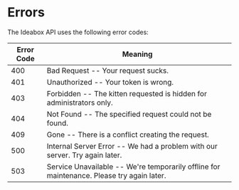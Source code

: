 # Errors

<!-- <aside class="notice">This error section is stored in a separate file in `includes/_errors.md`. Slate allows you to optionally separate out your docs into many files...just save them to the `includes` folder and add them to the top of your `index.md`'s frontmatter. Files are included in the order listed.</aside> -->

The Ideabox API uses the following error codes:

Error Code | Meaning
---------- | -------
400 | Bad Request -- Your request sucks.
401 | Unauthorized -- Your token is wrong.
403 | Forbidden -- The kitten requested is hidden for administrators only.
404 | Not Found -- The specified request could not be found.
409 | Gone -- There is a conflict creating the request.
500 | Internal Server Error -- We had a problem with our server. Try again later.
503 | Service Unavailable -- We're temporarily offline for maintenance. Please try again later.
